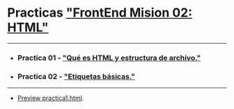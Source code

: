 # Practicas ["FrontEnd Mision 02: HTML"](https://github.com/albertz03/FrontEnd-Mision/tree/main/02%20-%20HTML)
***
* ### Practica 01 - ["Qué es HTML y estructura de archivo."](https://github.com/LaunchX-InnovaccionVirtual/FrontEnd-Mision/blob/main/02%20-%20HTML/temario/1.-queEsHMTL.md)
* ### Practica 02 - ["Etiquetas básicas."](https://github.com/LaunchX-InnovaccionVirtual/FrontEnd-Mision/blob/main/02%20-%20HTML/temario/2.-etiquetasBasicas.md)

***

* [Preview practica1.html](https://htmlpreview.github.io/?https://github.com/albertz03/Practicas-HTML-LaunchX/blob/master/practica_1-2/practica1.html).

